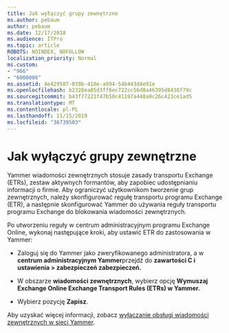 ```yaml
---
title: Jak wyłączyć grupy zewnętrzne
ms.author: pebaum
author: pebaum
ms.date: 12/17/2018
ms.audience: ITPro
ms.topic: article
ROBOTS: NOINDEX, NOFOLLOW
localization_priority: Normal
ms.custom:
- "966"
- "6000006"
ms.assetid: 4e429507-039b-410e-a994-54b443d4e91e
ms.openlocfilehash: b2328ea85d3ff6ec722cc56d8a46395d8438f79c
ms.sourcegitcommit: b43f77221f47b50c41197a448a9c26c423ce1ad5
ms.translationtype: MT
ms.contentlocale: pl-PL
ms.lasthandoff: 11/15/2019
ms.locfileid: "36739503"
---
```

# <a name="how-to-disable-external-groups"></a>Jak wyłączyć grupy zewnętrzne

Yammer wiadomości zewnętrznych stosuje zasady transportu Exchange (ETRs), zestaw aktywnych formantów, aby zapobiec udostępnianiu informacji o firmie. Aby ograniczyć użytkownikom tworzenie grup zewnętrznych, należy skonfigurować regułę transportu programu Exchange (ETR), a następnie skonfigurować Yammer do używania reguły transportu programu Exchange do blokowania wiadomości zewnętrznych.
  
Po utworzeniu reguły w centrum administracyjnym programu Exchange Online, wykonaj następujące kroki, aby ustawić ETR do zastosowania w Yammer:
  
- Zaloguj się do Yammer jako zweryfikowanego administratora, a w **centrum administracyjnym Yammer**przejdź do **zawartości C i ustawienia \> zabezpieczeń zabezpieczeń.**

- W obszarze **wiadomości zewnętrznych**, wybierz opcję **Wymuszaj Exchange Online Exchange Transport Rules (ETRs) w Yammer.**

- Wybierz pozycję **Zapisz**.

Aby uzyskać więcej informacji, zobacz [wyłączanie obsługi wiadomości zewnętrznych w sieci Yammer](https://docs.microsoft.com/yammer/work-with-external-users/disable-external-messaging).
  